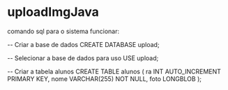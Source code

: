 # uploadImgJava
 
comando sql para o sistema funcionar: 


-- Criar a base de dados
CREATE DATABASE upload;

-- Selecionar a base de dados para uso
USE upload;

-- Criar a tabela alunos
CREATE TABLE alunos (
    ra INT AUTO_INCREMENT PRIMARY KEY,
    nome VARCHAR(255) NOT NULL,
    foto LONGBLOB
);
